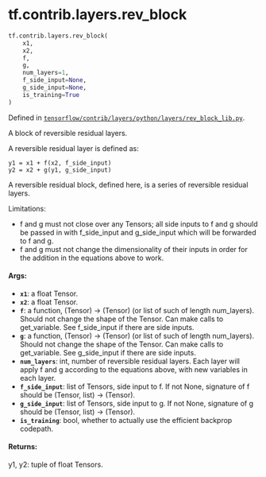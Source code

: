 <div itemscope itemtype="http://developers.google.com/ReferenceObject">
<meta itemprop="name" content="tf.contrib.layers.rev_block" />
</div>

# tf.contrib.layers.rev_block

``` python
tf.contrib.layers.rev_block(
    x1,
    x2,
    f,
    g,
    num_layers=1,
    f_side_input=None,
    g_side_input=None,
    is_training=True
)
```



Defined in [`tensorflow/contrib/layers/python/layers/rev_block_lib.py`](https://www.tensorflow.org/code/tensorflow/contrib/layers/python/layers/rev_block_lib.py).

A block of reversible residual layers.

A reversible residual layer is defined as:

```
y1 = x1 + f(x2, f_side_input)
y2 = x2 + g(y1, g_side_input)
```

A reversible residual block, defined here, is a series of reversible residual
layers.

Limitations:
* f and g must not close over any Tensors; all side inputs to f and g should
  be passed in with f_side_input and g_side_input which will be forwarded to
  f and g.
* f and g must not change the dimensionality of their inputs in order for the
  addition in the equations above to work.

#### Args:

* <b>`x1`</b>: a float Tensor.
* <b>`x2`</b>: a float Tensor.
* <b>`f`</b>: a function, (Tensor) -> (Tensor) (or list of such of length num_layers).
    Should not change the shape of the Tensor. Can make calls to get_variable.
    See f_side_input if there are side inputs.
* <b>`g`</b>: a function, (Tensor) -> (Tensor) (or list of such of length num_layers).
    Should not change the shape of the Tensor. Can make calls to get_variable.
    See g_side_input if there are side inputs.
* <b>`num_layers`</b>: int, number of reversible residual layers. Each layer will
    apply f and g according to the equations above, with new variables in each
    layer.
* <b>`f_side_input`</b>: list of Tensors, side input to f. If not None, signature of f
    should be (Tensor, list<Tensor>) -> (Tensor).
* <b>`g_side_input`</b>: list of Tensors, side input to g. If not None, signature of g
    should be (Tensor, list<Tensor>) -> (Tensor).
* <b>`is_training`</b>: bool, whether to actually use the efficient backprop codepath.


#### Returns:

y1, y2: tuple of float Tensors.
